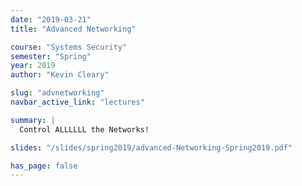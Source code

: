 ```yaml
---
date: "2019-03-21"
title: "Advanced Networking"

course: "Systems Security"
semester: "Spring"
year: 2019
author: "Kevin Cleary"

slug: "advnetworking"
navbar_active_link: "lectures"

summary: |
  Control ALLLLLL the Networks!

slides: "/slides/spring2019/advanced-Networking-Spring2019.pdf"

has_page: false
---
```

